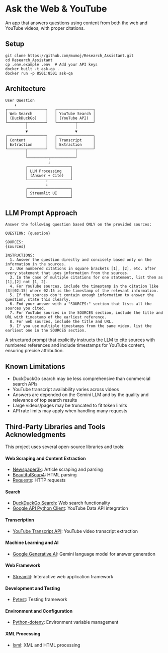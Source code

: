 # Ask the Web & YouTube

An app that answers questions using content from both the web and YouTube videos, with proper citations.

## Setup

```
git clone https://github.com/mumoj/Research_Assistant.git
cd Research_Assistant
cp .env.example .env  # Add your API keys
docker built -t ask-qa .
docker run -p 8501:8501 ask-qa
```

## Architecture

```
User Question
    ↓
┌─────────────────┐   ┌────────────────┐
│ Web Search      │   │ YouTube Search │
│ (DuckDuckGo)    │   │ (YouTube API)  │
└────────┬────────┘   └────────┬───────┘
         │                     │
         ▼                     ▼
┌─────────────────┐   ┌────────────────┐
│ Content         │   │ Transcript     │
│ Extraction      │   │ Extraction     │
└────────┬────────┘   └────────┬───────┘
         │                     │
         └─────────┬───────────┘
                   ↓
         ┌───────────────────┐
         │ LLM Processing    │
         │ (Answer + Cite)   │
         └────────┬──────────┘
                  ↓
         ┌───────────────────┐
         │ Streamlit UI      │
         └───────────────────┘
```

## LLM Prompt Approach
    Answer the following question based ONLY on the provided sources:
            
    QUESTION: {question}
            
    SOURCES:
    {sources}
            
    INSTRUCTIONS:
      1. Answer the question directly and concisely based only on the information in the sources.
      2. Use numbered citations in square brackets [1], [2], etc. after every statement that uses information from the sources.
      3. In the case of multiple citations for one statement, list them as [1],[2] not [1, 2].
      4. For YouTube sources, include the timestamp in the citation like [3][02:15] where 02:15 is the timestamp of the relevant information.
      5. If the sources don't contain enough information to answer the question, state this clearly.
      6. End your answer with a "SOURCES:" section that lists all the sources you cited.
      7. For YouTube sources in the SOURCES section, include the title and URL with timestamp of the earliest reference.
      8. For web sources, include the title and URL.
      9. If you use multiple timestamps from the same video, list the earliest one in the SOURCES section.

A structured prompt that explicitly instructs the LLM to cite sources with numbered references and include timestamps for YouTube content, ensuring precise attribution.

## Known Limitations

- DuckDuckGo search may be less comprehensive than commercial search APIs
- YouTube transcript availability varies across videos
- Answers are depended on the Gemini LLM and by the quality and relevance of top search results
- Large videos/pages may be truncated to fit token limits
- API rate limits may apply when handling many requests

## Third-Party Libraries and Tools Acknowledgments

This project uses several open-source libraries and tools:

#### Web Scraping and Content Extraction
- [Newspaper3k](https://newspaper.readthedocs.io/en/latest/): Article scraping and parsing
- [BeautifulSoup4](https://www.crummy.com/software/BeautifulSoup/): HTML parsing
- [Requests](https://docs.python-requests.org/): HTTP requests
#### Search
- [DuckDuckGo Search](https://pypi.org/project/duckduckgo-search/): Web search functionality
- [Google API Python Client](https://github.com/googleapis/google-api-python-client): YouTube Data API integration
#### Transcription
- [YouTube Transcript API](https://pypi.org/project/youtube-transcript-api/): YouTube video transcript extraction
#### Machine Learning and AI
- [Google Generative AI](https://ai.google.dev/): Gemini language model for answer generation
#### Web Framework
- [Streamlit](https://streamlit.io/): Interactive web application framework
#### Development and Testing
- [Pytest](https://docs.pytest.org/): Testing framework
#### Environment and Configuration
- [Python-dotenv](https://pypi.org/project/python-dotenv/): Environment variable management
#### XML Processing
- [lxml](https://lxml.de/): XML and HTML processing


